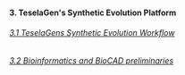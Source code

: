 #### 3. TeselaGen's Synthetic Evolution Platform

###### [3.1 TeselaGens Synthetic Evolution Workflow](chp3_1.md)
###### [3.2 Bioinformatics and BioCAD preliminaries](chp3_2.md)
